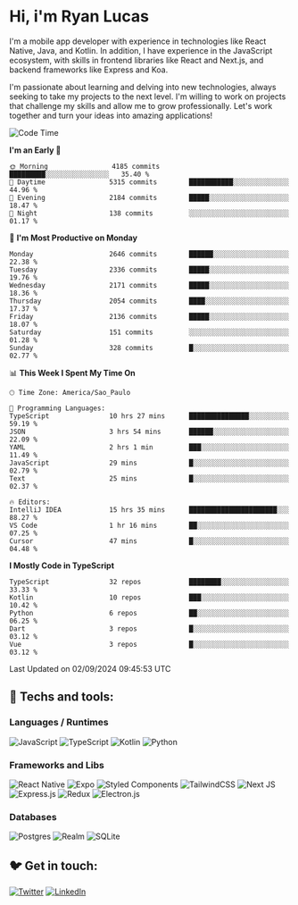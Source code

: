 # Hi, i'm Ryan Lucas

I'm a mobile app developer with experience in technologies like React Native, Java, and Kotlin.
In addition, I have experience in the JavaScript ecosystem, with skills in frontend libraries like React and Next.js, and backend frameworks like Express and Koa.

I'm passionate about learning and delving into new technologies, always seeking to take my projects to the next level. I'm willing to work on projects that challenge my skills and allow me to grow professionally. Let's work together and turn your ideas into amazing applications!


<!--START_SECTION:waka-->
![Code Time](http://img.shields.io/badge/Code%20Time-533%20hrs%2033%20mins-blue)

**I'm an Early 🐤** 

```text
🌞 Morning                4185 commits        █████████░░░░░░░░░░░░░░░░   35.40 % 
🌆 Daytime                5315 commits        ███████████░░░░░░░░░░░░░░   44.96 % 
🌃 Evening                2184 commits        █████░░░░░░░░░░░░░░░░░░░░   18.47 % 
🌙 Night                  138 commits         ░░░░░░░░░░░░░░░░░░░░░░░░░   01.17 % 
```
📅 **I'm Most Productive on Monday** 

```text
Monday                   2646 commits        ██████░░░░░░░░░░░░░░░░░░░   22.38 % 
Tuesday                  2336 commits        █████░░░░░░░░░░░░░░░░░░░░   19.76 % 
Wednesday                2171 commits        █████░░░░░░░░░░░░░░░░░░░░   18.36 % 
Thursday                 2054 commits        ████░░░░░░░░░░░░░░░░░░░░░   17.37 % 
Friday                   2136 commits        █████░░░░░░░░░░░░░░░░░░░░   18.07 % 
Saturday                 151 commits         ░░░░░░░░░░░░░░░░░░░░░░░░░   01.28 % 
Sunday                   328 commits         █░░░░░░░░░░░░░░░░░░░░░░░░   02.77 % 
```


📊 **This Week I Spent My Time On** 

```text
🕑︎ Time Zone: America/Sao_Paulo

💬 Programming Languages: 
TypeScript               10 hrs 27 mins      ███████████████░░░░░░░░░░   59.19 % 
JSON                     3 hrs 54 mins       ██████░░░░░░░░░░░░░░░░░░░   22.09 % 
YAML                     2 hrs 1 min         ███░░░░░░░░░░░░░░░░░░░░░░   11.49 % 
JavaScript               29 mins             █░░░░░░░░░░░░░░░░░░░░░░░░   02.79 % 
Text                     25 mins             █░░░░░░░░░░░░░░░░░░░░░░░░   02.37 % 

🔥 Editors: 
IntelliJ IDEA            15 hrs 35 mins      ██████████████████████░░░   88.27 % 
VS Code                  1 hr 16 mins        ██░░░░░░░░░░░░░░░░░░░░░░░   07.25 % 
Cursor                   47 mins             █░░░░░░░░░░░░░░░░░░░░░░░░   04.48 % 
```

**I Mostly Code in TypeScript** 

```text
TypeScript               32 repos            ████████░░░░░░░░░░░░░░░░░   33.33 % 
Kotlin                   10 repos            ███░░░░░░░░░░░░░░░░░░░░░░   10.42 % 
Python                   6 repos             ██░░░░░░░░░░░░░░░░░░░░░░░   06.25 % 
Dart                     3 repos             █░░░░░░░░░░░░░░░░░░░░░░░░   03.12 % 
Vue                      3 repos             █░░░░░░░░░░░░░░░░░░░░░░░░   03.12 % 
```




 Last Updated on 02/09/2024 09:45:53 UTC
<!--END_SECTION:waka-->

## 🔧 Techs and tools: 

### Languages / Runtimes
![JavaScript](https://img.shields.io/badge/javascript-%23323330.svg?style=for-the-badge&logo=javascript&logoColor=%23F7DF1E)
![TypeScript](https://img.shields.io/badge/typescript-%23007ACC.svg?style=for-the-badge&logo=typescript&logoColor=white)
![Kotlin](https://img.shields.io/badge/kotlin-%230095D5.svg?style=for-the-badge&logo=kotlin&logoColor=white) ![Python](https://img.shields.io/badge/python-3670A0?style=for-the-badge&logo=python&logoColor=ffdd54)

### Frameworks and Libs
![React Native](https://img.shields.io/badge/react_native-%2320232a.svg?style=for-the-badge&logo=react&logoColor=%2361DAFB)
![Expo](https://img.shields.io/badge/expo-1C1E24?style=for-the-badge&logo=expo&logoColor=#D04A37)
![Styled Components](https://img.shields.io/badge/styled--components-DB7093?style=for-the-badge&logo=styled-components&logoColor=white)
![TailwindCSS](https://img.shields.io/badge/tailwindcss-%2338B2AC.svg?style=for-the-badge&logo=tailwind-css&logoColor=white)
![Next JS](https://img.shields.io/badge/Next-black?style=for-the-badge&logo=next.js&logoColor=white)
![Express.js](https://img.shields.io/badge/express.js-%23404d59.svg?style=for-the-badge&logo=express&logoColor=%2361DAFB)
![Redux](https://img.shields.io/badge/redux-%23593d88.svg?style=for-the-badge&logo=redux&logoColor=white)
![Electron.js](https://img.shields.io/badge/Electron-191970?style=for-the-badge&logo=Electron&logoColor=white)

### Databases
![Postgres](https://img.shields.io/badge/postgres-%23316192.svg?style=for-the-badge&logo=postgresql&logoColor=white)
![Realm](https://img.shields.io/badge/Realm-39477F?style=for-the-badge&logo=realm&logoColor=white)
![SQLite](https://img.shields.io/badge/sqlite-%2307405e.svg?style=for-the-badge&logo=sqlite&logoColor=white)

## 🐦 Get in touch:

[![Twitter](https://img.shields.io/badge/Twitter-%231DA1F2.svg?style=for-the-badge&logo=Twitter&logoColor=white)](https://twitter.com/ryangst_)
[![LinkedIn](https://img.shields.io/badge/linkedin-%230077B5.svg?style=for-the-badge&logo=linkedin&logoColor=white)](https://www.linkedin.com/in/ryan-lucas-machado/)
